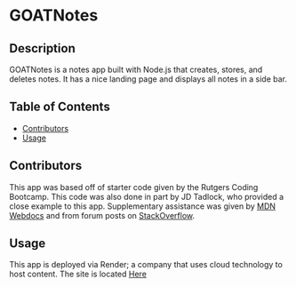 # GOATNotes

## Description
GOATNotes is a notes app built with Node.js that creates, stores, and deletes notes. It has a nice landing page and displays all notes in a side bar.

## Table of Contents
- [Contributors](#contributors) 
- [Usage](#usage) 

## Contributors
This app was based off of starter code given by the Rutgers Coding Bootcamp. This code was also done in part by JD Tadlock, who provided a close example to this app. Supplementary assistance was given by [MDN Webdocs](https://developer.mozilla.org/en-US/) and from forum posts on [StackOverflow](https://stackoverflow.com).  

## Usage
This app is deployed via Render; a company that uses cloud technology to host content. The site is located [Here](https://goatnotes.onrender.com) 

